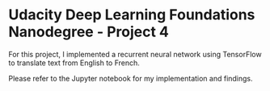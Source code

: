# Udacity Deep Learning Foundations Nanodegree - Project 4

For this project, I implemented a recurrent neural network using TensorFlow to translate text from English to French.

Please refer to the Jupyter notebook for my implementation and findings.
